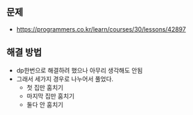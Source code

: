 ## 문제
- https://programmers.co.kr/learn/courses/30/lessons/42897

## 해결 방법
- dp한번으로 해결하려 했으나 아무리 생각해도 안됨
- 그래서 세가지 경우로 나누어서 풀었다.
    - 첫 집만 훔치기
    - 마지막 집만 훔치기
    - 둘다 안 훔치기